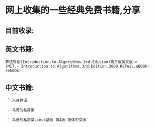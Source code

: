 # 网上收集的一些经典免费书籍,分享

## 目前收录:

## 英文书籍:
```
算法导论(Introduction.to.Algorithms.3rd.Edition)第三版英文版->(MIT.-.Introduction.to.Algorithms.3rd.Edition.2009.RETAiL.eBOOk-rebOOk)
```
## 中文书籍:

```
 ` 人月神话`

 - 鸟哥的私房菜

 ` 鸟哥的私房菜Linux基础 第4版 简体中文版`
```
